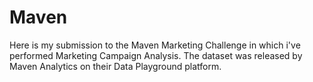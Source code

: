 # Maven

Here is my submission to the Maven Marketing Challenge in which i've performed Marketing Campaign Analysis.
The dataset was released by Maven Analytics on their Data Playground platform.

